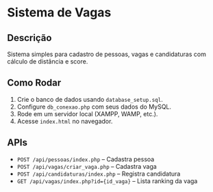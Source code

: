 # Sistema de Vagas

## Descrição
Sistema simples para cadastro de pessoas, vagas e candidaturas com cálculo de distância e score.

## Como Rodar
1. Crie o banco de dados usando `database_setup.sql`.
2. Configure `db_conexao.php` com seus dados do MySQL.
3. Rode em um servidor local (XAMPP, WAMP, etc.).
4. Acesse `index.html` no navegador.

## APIs
- `POST /api/pessoas/index.php` – Cadastra pessoa
- `POST /api/vagas/criar_vaga.php` – Cadastra vaga
- `POST /api/candidaturas/index.php` – Registra candidatura
- `GET /api/vagas/index.php?id={id_vaga}` – Lista ranking da vaga
